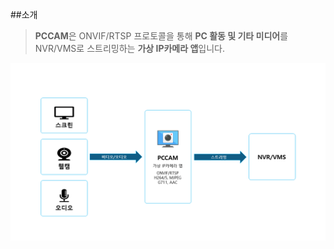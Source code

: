 ##소개

> **PCCAM**은 ONVIF/RTSP 프로토콜을 통해 **PC 활동 및 기타 미디어**를 NVR/VMS로 스트리밍하는 **가상 IP카메라 앱**입니다.

![](img/oper_prin.PNG)
